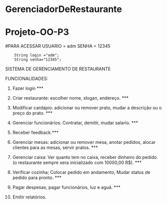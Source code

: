 # GerenciadorDeRestaurante

# Projeto-OO-P3

#PARA ACESSAR USUARIO = adm SENHA = 12345
        
        
        String login ="adm";
        String senha="12345";
       

SISTEMA DE GERENCIAMENTO DE RESTAURANTE

FUNCIONALIDADES:

1. Fazer login ***

2. Criar restaurante: escolher nome, slogan, endereço. ***

3. Modificar cardápio: adicionar ou remover prato, mudar a descrição ou o preço do prato. ***

4. Gerenciar funcionários: Contratar, demitir, mudar salario. ***

5. Receber feedback.***

6. Gerenciar mesas: adicionar ou remover mesa, anotar pedidos, alocar clientes para as mesas, servir pratos. *** 

7. Gerenciar caixa: Ver quanto tem no caixa, receber dinheiro do pedido. (o restaurante sempre sera inicializado com 10000,00 R$). ***

8. Verificar cozinha; Colocar pedido em andamento,  Mudar status de pedido para pronto. ***

9. Pagar despesas; pagar funcionários, luz e aguá. ***

10. Emitir relatórios.
